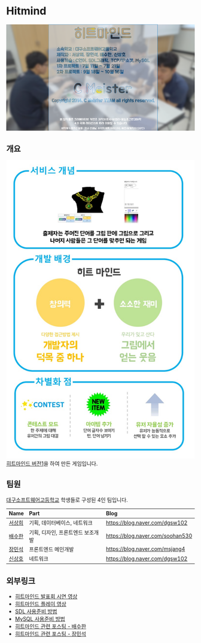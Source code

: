 # Hitmind

![크레딧 사진](./image/credit.png)

## 개요
![내용 사진](./image/what.jpg) <br>
[히트마인드 버전1](https://github.com/tbvjaos510/HitmindVer_1)을 하여 만든 게임입니다. 

## 팀원

[대구소프트웨어고등학교](http://www.dgsw.hs.kr/index.do) 학생들로 구성된 4인 팀입니다.

| Name | Part | Blog |
|:---|:---|:---|
| [서상희](https://github.com/tbvjaos510) | 기획, 데이터베이스, 네트워크 | https://blog.naver.com/dgsw102 | 
| [배수한](https://github.com/tbvjaos510) | 기획, 디자인, 프론트엔드 보조개발 | https://blog.naver.com/soohan530 |
| [장민석](https://github.com/msjang4) | 프론트엔드 메인개발 | https://blog.naver.com/msjang4 |
| [신상호](https://github.com/ShinSH0) | 네트워크 | https://blog.naver.com/dgsw102 |


## 외부링크
- [히트마인드 발표회 시연 영상](https://www.youtube.com/watch?v=6cnmCnySCeQ)
- [히트마인드 플레이 영상](http://blog.naver.com/soohan530/221126755562)
- [SDL 사용준비 방법](https://blog.naver.com/msjang4/221220380428)
- [MySQL 사용준비 방법](https://blog.naver.com/dgsw102/221014854770)
- [히트마인드 관련 포스팅 - 배수한](https://blog.naver.com/PostList.nhn?blogId=soohan530&from=postList&categoryNo=15)
- [히트마인드 관련 포스팅 - 장민석](https://blog.naver.com/msjang4/221153693317)
